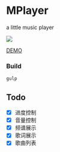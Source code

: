 # MPlayer

a little music player

![](http://7xq3d5.com1.z0.glb.clouddn.com/mplayer.png?imageView2/2/w/380)

[DEMO](https://bigggge.github.io/MPlayer/)

### Build

```
gulp
```

## Todo

- [x] 进度控制
- [x] 音量控制
- [x] 频谱展示
- [x] 歌词展示
- [x] 歌曲列表
